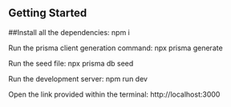 ## Getting Started


##Install all the dependencies: npm i

Run the prisma client generation command: npx prisma generate

Run the seed file: npx prisma db seed

Run the development server: npm run dev

Open the link provided within the terminal: http://localhost:3000

